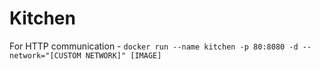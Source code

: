 # Kitchen
For HTTP communication - ```docker run --name kitchen -p 80:8080 -d --network="[CUSTOM NETWORK]" [IMAGE]```
